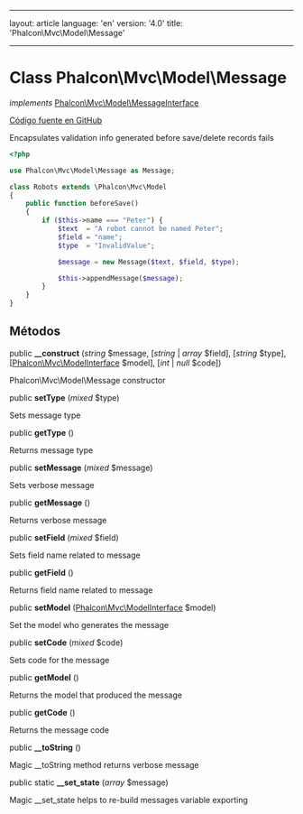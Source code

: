 * * *

layout: article language: 'en' version: '4.0' title: 'Phalcon\Mvc\Model\Message'

* * *

# Class **Phalcon\Mvc\Model\Message**

*implements* [Phalcon\Mvc\Model\MessageInterface](/4.0/en/api/Phalcon_Mvc_Model_MessageInterface)

<a href="https://github.com/phalcon/cphalcon/tree/v4.0.0/phalcon/mvc/model/message.zep" class="btn btn-default btn-sm">Código fuente en GitHub</a>

Encapsulates validation info generated before save/delete records fails

```php
<?php

use Phalcon\Mvc\Model\Message as Message;

class Robots extends \Phalcon\Mvc\Model
{
    public function beforeSave()
    {
        if ($this->name === "Peter") {
            $text  = "A robot cannot be named Peter";
            $field = "name";
            $type  = "InvalidValue";

            $message = new Message($text, $field, $type);

            $this->appendMessage($message);
        }
    }
}

```

## Métodos

public **__construct** (*string* $message, [*string* | *array* $field], [*string* $type], [[Phalcon\Mvc\ModelInterface](/4.0/en/api/Phalcon_Mvc_ModelInterface) $model], [*int* | *null* $code])

Phalcon\Mvc\Model\Message constructor

public **setType** (*mixed* $type)

Sets message type

public **getType** ()

Returns message type

public **setMessage** (*mixed* $message)

Sets verbose message

public **getMessage** ()

Returns verbose message

public **setField** (*mixed* $field)

Sets field name related to message

public **getField** ()

Returns field name related to message

public **setModel** ([Phalcon\Mvc\ModelInterface](/4.0/en/api/Phalcon_Mvc_ModelInterface) $model)

Set the model who generates the message

public **setCode** (*mixed* $code)

Sets code for the message

public **getModel** ()

Returns the model that produced the message

public **getCode** ()

Returns the message code

public **__toString** ()

Magic __toString method returns verbose message

public static **__set_state** (*array* $message)

Magic __set_state helps to re-build messages variable exporting